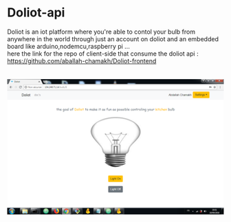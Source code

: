 # Doliot-api
Doliot is an iot platform where you're able to contol your bulb from anywhere in the world through just an account on doliot and an embedded board like arduino,nodemcu,raspberry pi ... <br/>
here the link for the repo of client-side that consume the doliot api : https://github.com/aballah-chamakh/Doliot-frontend
<br/>
<br/>
<br/>
<img src="https://github.com/aballah-chamakh/Doliot-frontend/blob/master/src/img/turnOff.png" />
